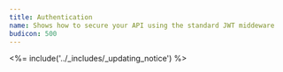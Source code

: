 ```yaml
---
title: Authentication
name: Shows how to secure your API using the standard JWT middeware
budicon: 500
---
```


<%= include('../_includes/_updating_notice') %>
